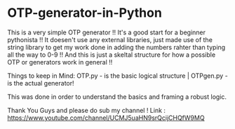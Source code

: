 # OTP-generator-in-Python
This is a very simple OTP generator !! It's a good start for a beginner pythonista !!
It doesen't use any external libraries, just made use of the string library to get my work done in adding the numbers rahter than typing all the way to 0-9 !!
And this is just a skeltal structure for how a possible OTP or generators work in general !!

Things to keep in Mind:
OTP.py - is the basic logical structure
|
OTPgen.py - is the actual generator!

This was done in order to understand the basics and framing a robust logic.

Thank You Guys and please do sub my channel !
Link : https://www.youtube.com/channel/UCMJ5uaHN9srQcijCHQfW9MQ
